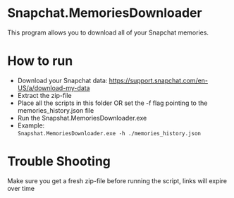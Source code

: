 # Snapchat.MemoriesDownloader
This program allows you to download all of your Snapchat memories.

# How to run
- Download your Snapchat data: https://support.snapchat.com/en-US/a/download-my-data  
- Extract the zip-file  
- Place all the scripts in this folder OR set the -f flag pointing to the memories_history.json file  
- Run the Snapshat.MemoriesDownloader.exe   
- Example:  
```Snapshat.MemoriesDownloader.exe -h ./memories_history.json```

# Trouble Shooting
Make sure you get a fresh zip-file before running the script, links will expire over time
